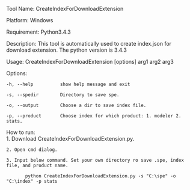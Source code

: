   Tool Name:	CreateIndexForDownloadExtension
  
  Platform:   Windows
  
  Requirement: Python3.4.3
	
  Description:	This tool is automatically used to create index.json for download extension. The python version is 3.4.3
	
  Usage: 		  CreateIndexForDownloadExtension [options] arg1 arg2 arg3

  Options:

	-h, --help          show help message and exit  

	-s, --spedir        Directory to save spe.

	-o, --output        Choose a dir to save index file.

	-p, --product       Choose index for which product: 1. modeler 2. stats. 
                   
  How to run:	
	1. Download CreateIndexForDownloadExtension.py.
      
	2. Open cmd dialog.
      
	3. Input below command. Set your own directory ro save .spe, index file, and product name.

	       python CreateIndexForDownloadExtension.py -s "C:\spe" -o "C:\index" -p stats   
